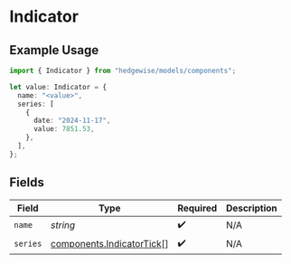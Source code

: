 # Indicator

## Example Usage

```typescript
import { Indicator } from "hedgewise/models/components";

let value: Indicator = {
  name: "<value>",
  series: [
    {
      date: "2024-11-17",
      value: 7851.53,
    },
  ],
};
```

## Fields

| Field                                                                  | Type                                                                   | Required                                                               | Description                                                            |
| ---------------------------------------------------------------------- | ---------------------------------------------------------------------- | ---------------------------------------------------------------------- | ---------------------------------------------------------------------- |
| `name`                                                                 | *string*                                                               | :heavy_check_mark:                                                     | N/A                                                                    |
| `series`                                                               | [components.IndicatorTick](../../models/components/indicatortick.md)[] | :heavy_check_mark:                                                     | N/A                                                                    |